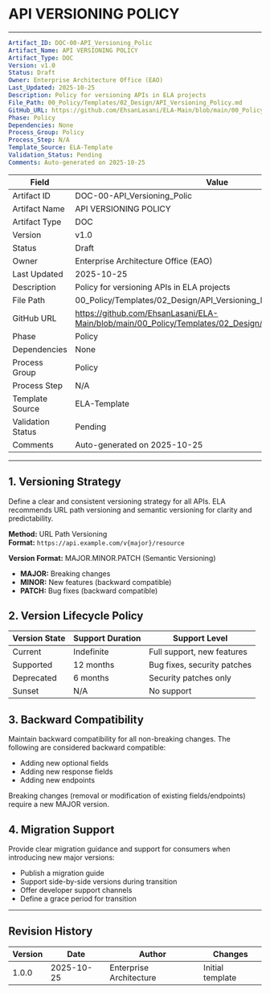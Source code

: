 
# API VERSIONING POLICY

---
```yaml
Artifact_ID: DOC-00-API_Versioning_Polic
Artifact_Name: API VERSIONING POLICY
Artifact_Type: DOC
Version: v1.0
Status: Draft
Owner: Enterprise Architecture Office (EAO)
Last_Updated: 2025-10-25
Description: Policy for versioning APIs in ELA projects
File_Path: 00_Policy/Templates/02_Design/API_Versioning_Policy.md
GitHub_URL: https://github.com/EhsanLasani/ELA-Main/blob/main/00_Policy/Templates/02_Design/API_Versioning_Policy.md
Phase: Policy
Dependencies: None
Process_Group: Policy
Process_Step: N/A
Template_Source: ELA-Template
Validation_Status: Pending
Comments: Auto-generated on 2025-10-25
```

| **Field**           | **Value**                                                                 |
|---------------------|---------------------------------------------------------------------------|
| Artifact ID         | DOC-00-API_Versioning_Polic                                               |
| Artifact Name       | API VERSIONING POLICY                                                     |
| Artifact Type       | DOC                                                                       |
| Version             | v1.0                                                                      |
| Status              | Draft                                                                     |
| Owner               | Enterprise Architecture Office (EAO)                                      |
| Last Updated        | 2025-10-25                                                                |
| Description         | Policy for versioning APIs in ELA projects                                |
| File Path           | 00_Policy/Templates/02_Design/API_Versioning_Policy.md                    |
| GitHub URL          | https://github.com/EhsanLasani/ELA-Main/blob/main/00_Policy/Templates/02_Design/API_Versioning_Policy.md |
| Phase               | Policy                                                                    |
| Dependencies        | None                                                                      |
| Process Group       | Policy                                                                    |
| Process Step        | N/A                                                                       |
| Template Source     | ELA-Template                                                              |
| Validation Status   | Pending                                                                   |
| Comments            | Auto-generated on 2025-10-25                                              |

---


## 1. Versioning Strategy
Define a clear and consistent versioning strategy for all APIs. ELA recommends URL path versioning and semantic versioning for clarity and predictability.

**Method:** URL Path Versioning  
**Format:** `https://api.example.com/v{major}/resource`

**Version Format:** MAJOR.MINOR.PATCH (Semantic Versioning)
- **MAJOR:** Breaking changes
- **MINOR:** New features (backward compatible)
- **PATCH:** Bug fixes (backward compatible)

## 2. Version Lifecycle Policy
| Version State | Support Duration | Support Level                  |
|--------------|------------------|-------------------------------|
| Current      | Indefinite       | Full support, new features     |
| Supported    | 12 months        | Bug fixes, security patches    |
| Deprecated   | 6 months         | Security patches only          |
| Sunset       | N/A              | No support                     |

## 3. Backward Compatibility
Maintain backward compatibility for all non-breaking changes. The following are considered backward compatible:
- Adding new optional fields
- Adding new response fields
- Adding new endpoints

Breaking changes (removal or modification of existing fields/endpoints) require a new MAJOR version.

## 4. Migration Support
Provide clear migration guidance and support for consumers when introducing new major versions:
- Publish a migration guide
- Support side-by-side versions during transition
- Offer developer support channels
- Define a grace period for transition

---

## Revision History
| Version | Date       | Author                  | Changes         |
|---------|------------|-------------------------|-----------------|
| 1.0.0   | 2025-10-25 | Enterprise Architecture | Initial template|
